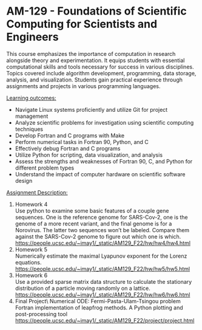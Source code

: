 # AM-129 - Foundations of Scientific Computing for Scientists and Engineers
This course emphasizes the importance of computation in research alongside theory and experimentation. It equips students with essential computational skills and tools necessary for success in various disciplines. Topics covered include algorithm development, programming, data storage, analysis, and visualization. Students gain practical experience through assignments and projects in various programming languages.

<ins>Learning outcomes:<ins/>
- Navigate Linux systems proficiently and utilize Git for project management
- Analyze scientific problems for investigation using scientific computing techniques
- Develop Fortran and C programs with Make
- Perform numerical tasks in Fortran 90, Python, and C
- Effectively debug Fortran and C programs
- Utilize Python for scripting, data visualization, and analysis
- Assess the strengths and weaknesses of Fortran 90, C, and Python for different problem types
- Understand the impact of computer hardware on scientific software design

<ins>Assignment Description:</ins>
1. Homework 4 \
Use python to examine some basic features of a couple gene sequences. One is the reference genome for SARS-Cov-2, one is the genome of a more recent variant, and the final genome is for a Norovirus. The latter two sequences won’t be labeled. Compare them against the SARS-Cov-2 genome to figure out which one is which.
https://people.ucsc.edu/~imay1/_static/AM129_F22/hw/hw4/hw4.html
2. Homework 5 \
Numerically estimate the maximal Lyapunov exponent for the Lorenz equations. 
https://people.ucsc.edu/~imay1/_static/AM129_F22/hw/hw5/hw5.html
3. Homework 6 \
Use a provided sparse matrix data structure to calculate the stationary distribution of a particle moving randomly on a lattice.
https://people.ucsc.edu/~imay1/_static/AM129_F22/hw/hw6/hw6.html
4. Final Project\ Numerical ODE: Fermi-Pasta-Ulam-Tsingou problem
Fortran implementation of leapfrog methods. A Python plotting and post-processing tool 
https://people.ucsc.edu/~imay1/_static/AM129_F22/project/project.html

